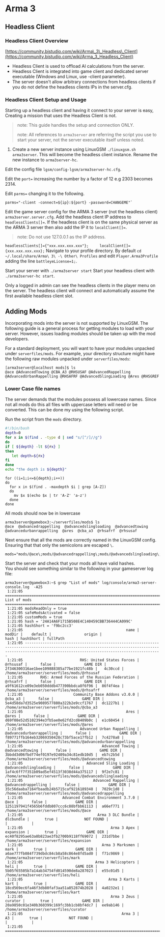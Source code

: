 # Arma 3

## Headless Client

### Headless Client Overview

[https://community.bistudio.com/wiki/Arma\_3\_Headless\_Client](https://community.bistudio.com/wiki/Arma_3_Headless_Client)

* Headless Client is used to offload AI calculations from the server.
* Headless Client is integrated into game client and dedicated server executable \(Windows and Linux, use -client parameter\).
* The server doesn't allow arbitrary connections from headless clients if you do not define the headless clients IPs in the server.cfg.

### Headless Client Setup and Usage

Starting up a headless client and having it connect to your server is easy, Creating a mission that uses the Headless Client is not.

> note: This guide handles the setup and connection ONLY.
>
> note: All references to `arma3server` are referring the script you use to start your server, not the server executable itself unless noted.

1. Create a new server instance using LinuxGSM `./linuxgsm.sh arma3server`. This will become the headless client instance. Rename the new instance to `arma3server-hc`.

Edit the config file `lgsm/config-lgsm/arma3server-hc.cfg`.

Edit the `port=` increasing the number by a factor of 12 e.g 2303 becomes 2314.

Edit `parms=` changing it to the following.

```text
parms="-client -connect=${ip}:${port} -password=CHANGEME"`
```

Edit the game server config for the ARMA 3 server \(not the headless client\) `arma3server.server.cfg`. Add the headless client IP address to `headlessClients[]=`. If the headless client is on the same physical server as the ARMA 3 server then also add the IP it to `localClient[]=`.

> note: Do not use 127.0.0.1 as the IP address.

`headlessClients[]={"xxx.xxx.xxx.xxx"};    
localClient[]={xxx.xxx.xxx.xxx};` Navigate to your profile directory. By default `cd ~/.local/share/Arma\ 3\ -\ Other\ Profiles` and edit `Player.Arma3Profile` adding the line `battleyeLicense=1;`.

Start your server with `./arma3server start` Start your headless client with `./arma3server-hc start`.

Only a logged in admin can see the headless clients in the player menu on the server. The headless client will connect and automatically assume the first available headless client slot.

## Adding Mods

Incorporating mods into the server is not supported by LinuxGSM. The following guide is a general process for getting modules to load with your server. However, issues loading modules should be taken up with the mod developers.

For a standard deployment, you will want to have your modules unpacked under `serverfiles/mods`. For example, your directory structure might have the following raw modules unpacked under `serverfiles/mods`:

```text
[arma3server@localhost mods]$ ls 
@ace @AdvancedTowing @CBA_A3 @RHSUSAF @AdvancedRappelling @AdvancedUrbanRappelling @RHSAFRF @AdvancedSlingLoading @Ares @RHSGREF
```

### Lower Case file names

The server demands that the modules possess all lowercase names. Since not all mods do this all files with uppercase letters will need or be converted. This can be done my using the following script.

Run the script from the `mods` directory.

```bash
#!/bin/bash
depth=0
for x in $(find . -type d | sed "s/[^/]//g")
do
if [ ${depth} -lt ${#x} ]
then 
   let depth=${#x}
fi
done
echo "the depth is ${depth}"
```

```text
for ((i=1;i<=${depth};i++))
do
  for x in $(find . -maxdepth $i | grep [A-Z])
  do 
    mv $x $(echo $x | tr 'A-Z' 'a-z')
  done
done
```

All mods should now be in lowercase

```text
arma3server@gamebox3:~/serverfiles/mods$ ls
@ace  @advancedrappelling  @advancedslingloading  @advancedtowing  @advancedurbanrappelling  @ares  @cba_a3  @rhsafrf  @rhsusaf
```

Next ensure that all the mods are correctly named in the LinuxGSM config. Ensuring that that only the semicolons are escaped `\`.

```text
mods="mods/@ace\;mods/@advancedrappelling\;mods/@advancedslingloading\;mods/@advancedtowing\;mods/@advancedurbanrappelling\;mods/@ares\;mods/@cba_a3\;mods/@rhsafrf\;mods/@rhsusaf"
```

Start the server and check that your mods all have valid hashes.  
You should see something similar to the following in your gameserver log file:

```text
arma3server@gamebox3:~$ grep "List of mods" log/console/arma3-server-console.log  -A25
 1:21:05 ============================================================================================= List of mods ===============================================================================================
 1:21:05 modsReadOnly = true
 1:21:05 safeModsActivated = false
 1:21:05 customMods = true
 1:21:05 hash = '24A14A6F1715B508E4C140459CBB736444CA099C'
 1:21:05 hashShort = 'f9bc2cc3'
 1:21:05                                               name |               modDir |    default |               origin |                                     hash | hashShort | fullPath
 1:21:05 ----------------------------------------------------------------------------------------------------------------------------------------------------------------------------------------------------------
 1:21:05                          RHS: United States Forces |             @rhsusaf |      false |             GAME DIR | 2f346300316ae1bee109888385a77be1921fc48b |   4c30ccd | /home/arma3server/serverfiles/mods/@rhsusaf
 1:21:05        RHS: Armed Forces of the Russian Federation |             @rhsafrf |      false |             GAME DIR | a9f61612ce09e3eb050dddb477390bbdca8f6f96 |  86f4f4ea | /home/arma3server/serverfiles/mods/@rhsafrf
 1:21:05                       Community Base Addons v3.0.0 |              @cba_a3 |      false |             GAME DIR | 5e4d58da7d3525e9089577880a322b2e9ccf1767 |  dc1227b1 | /home/arma3server/serverfiles/mods/@cba_a3
 1:21:05                                               Ares |                @ares |      false |             GAME DIR | d69f08e52d5102394e3fb5ae0e62fd2cd8409b0c |  e1c60454 | /home/arma3server/serverfiles/mods/@ares
 1:21:05                          Advanced Urban Rappelling | @advancedurbanrappelling |      false |             GAME DIR | f89771ffb164eb32069350428c73bf5ace17fb12 |  7c4278a8 | /home/arma3server/serverfiles/mods/@advancedurbanrappelling
 1:21:05                                    Advanced Towing |      @advancedtowing |      false |             GAME DIR | 3bbdd3d06fbdf74ef0197e92409a34c81edb10d5 |  eb7c2b5d | /home/arma3server/serverfiles/mods/@advancedtowing
 1:21:05                             Advanced Sling Loading | @advancedslingloading |      false |             GAME DIR | 1af4c6ff7f351b09ad5ef4513f3038d44a375117 |  9f2e7c81 | /home/arma3server/serverfiles/mods/@advancedslingloading
 1:21:05                                Advanced Rappelling |  @advancedrappelling |      false |             GAME DIR | 35c56daaba7164fbaadb24b5715caf9216189348 |  7029c1d8 | /home/arma3server/serverfiles/mods/@advancedrappelling
 1:21:05                  Advanced Combat Environment 3.7.0 |                 @ace |      false |             GAME DIR | 1251197941f4565b6fddb807ccc6c88bfbb61113 |  a66ef771 | /home/arma3server/serverfiles/mods/@ace
 1:21:05                                  Arma 3 DLC Bundle |            dlcbundle |       true |            NOT FOUND |                                          |           | 
 1:21:05                                        Arma 3 Apex |            expansion |       true |             GAME DIR | ec40f8295ae63a8b823ae3fb2700b9118ff69072 |  231d7bbe | /home/arma3server/serverfiles/expansion
 1:21:05                                    Arma 3 Marksmen |                 mark |       true |             GAME DIR | a6ae777fb084f739dbdc84cb8a58c864e8fd5ad0 |  f71c9869 | /home/arma3server/serverfiles/mark
 1:21:05                                 Arma 3 Helicopters |                 heli |       true |             GAME DIR | 5b05f65505b7a14ab34754fd014590de8a287023 |  e55c01d5 | /home/arma3server/serverfiles/heli
 1:21:05                                       Arma 3 Karts |                 kart |       true |             GAME DIR | 18cd569ec6fa46f3db80faf3aa51a852874b2028 |  4a0232e1 | /home/arma3server/serverfiles/kart
 1:21:05                                        Arma 3 Zeus |              curator |       true |             GAME DIR | 20a9850c01e340b360399c169fc3bb1cb8bf4dc7 |  ee9ab146 | /home/arma3server/serverfiles/curator
 1:21:05                                             Arma 3 |                   A3 |       true |            NOT FOUND |                                          |           | 
 1:21:05 ==========================================================================================================================================================================================================
```

